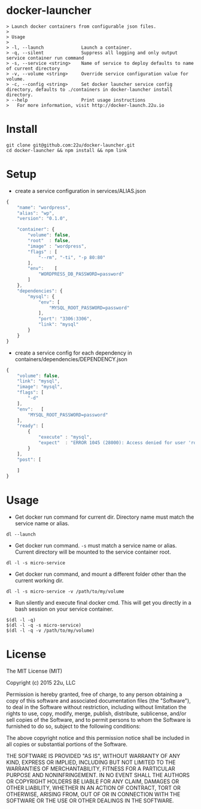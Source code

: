 # docker-launcher

````
> Launch docker containers from configurable json files.
>
> Usage
>
> -l, --launch              Launch a container.
> -q, --silent              Suppress all logging and only output service container run command
> -s, --service <string>    Name of service to deploy defaults to name of current directory
> -v, --volume <string>     Override service configuration value for volume.
> -c, --config <string>     Set docker launcher service config directory, defaults to ./containers in docker-launcher install directory.
> --help                    Print usage instructions
>   For more information, visit http://docker-launch.22u.io
````

# Install

````
git clone git@github.com:22u/docker-launcher.git
cd docker-launcher && npm install && npm link
````

# Setup

- create a service configuration in services/ALIAS.json

````js
{
    "name": "wordpress",
    "alias": "wp",
    "version": "0.1.0",

    "container": {
        "volume": false,
        "root"  : false,
        "image" : "wordpress",
        "flags" : [
            "--rm", "-ti", "-p 80:80"
        ],
        "env":    [
            "WORDPRESS_DB_PASSWORD=password"
        ]
    },
    "dependencies": {
        "mysql": {
            "env": [
                "MYSQL_ROOT_PASSWORD=password"
            ],
            "port": "3306:3306",
            "link": "mysql"
        }
    }
}
````

- create a service config for each dependency in containers/dependencies/DEPENDENCY.json

````js
{
    "volume": false,
    "link": "mysql",
    "image": "mysql",
    "flags": [
        "-d"
    ],
    "env":   [
        "MYSQL_ROOT_PASSWORD=password"
    ],
    "ready": [
        {
            "execute" : "mysql",
            "expect"  : "ERROR 1045 (28000): Access denied for user 'root'@'localhost' (using password: NO)"
        }
    ],
    "post": [
        
    ]
}
````

# Usage

- Get docker run command for current dir. Directory name must match the service name or alias.

`dl --launch`

- Get docker run command. `-s` must match a service name or alias. Current directory will be mounted to the service container root.

`dl -l -s micro-service`

- Get docker run command, and mount a different folder other than the current working dir.

`dl -l -s micro-service -v /path/to/my/volume`

- Run silently and execute final docker cmd. This will get you directly in a bash session on your service container.

````
$(dl -l -q)
$(dl -l -q -s micro-service)
$(dl -l -q -v /path/to/my/volume)
````

# License

The MIT License (MIT)

Copyright (c) 2015 22u, LLC

Permission is hereby granted, free of charge, to any person obtaining a copy of this software and associated documentation files (the "Software"), to deal in the Software without restriction, including without limitation the rights to use, copy, modify, merge, publish, distribute, sublicense, and/or sell copies of the Software, and to permit persons to whom the Software is furnished to do so, subject to the following conditions:

The above copyright notice and this permission notice shall be included in all copies or substantial portions of the Software.

THE SOFTWARE IS PROVIDED "AS IS", WITHOUT WARRANTY OF ANY KIND, EXPRESS OR IMPLIED, INCLUDING BUT NOT LIMITED TO THE WARRANTIES OF MERCHANTABILITY, FITNESS FOR A PARTICULAR PURPOSE AND NONINFRINGEMENT. IN NO EVENT SHALL THE AUTHORS OR COPYRIGHT HOLDERS BE LIABLE FOR ANY CLAIM, DAMAGES OR OTHER LIABILITY, WHETHER IN AN ACTION OF CONTRACT, TORT OR OTHERWISE, ARISING FROM, OUT OF OR IN CONNECTION WITH THE SOFTWARE OR THE USE OR OTHER DEALINGS IN THE SOFTWARE.
